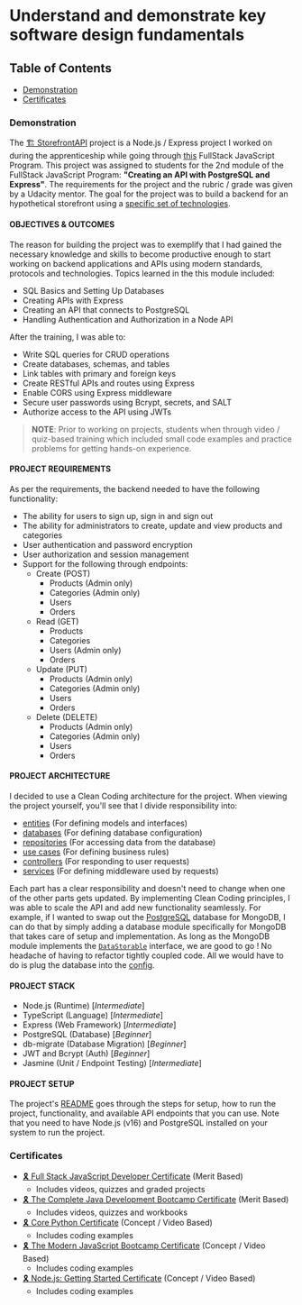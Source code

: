 # Understand and demonstrate key software design fundamentals

## Table of Contents
- [Demonstration](#demonstration)
- [Certificates](#certificates)

### Demonstration

The [🏗 StorefrontAPI](https://github.com/4orter/Learning/tree/main/Udacity/Fullstack%20JavaScript%20Nanodegree/StorefrontAPI) project is a Node.js / Express project I worked on during the apprenticeship while going through [this](https://www.udacity.com/course/full-stack-javascript-developer-nanodegree--nd0067) FullStack JavaScript Program. This project was assigned to students for the 2nd module of the FullStack JavaScript Program: **"Creating an API with PostgreSQL and Express"**. The requirements for the project and the rubric / grade was given by a Udacity mentor. The goal for the project was to build a  backend for an hypothetical storefront using a [specific set of technologies](#project-stack).

#### **OBJECTIVES & OUTCOMES**
The reason for building the project was to exemplify that I had gained the necessary knowledge and skills to become productive enough to start working on backend applications and APIs using modern standards, protocols and technologies. Topics learned in the this module included:
- SQL Basics and Setting Up Databases
- Creating APIs with Express
- Creating an API that connects to PostgreSQL
- Handling Authentication and Authorization in a Node API

After the training, I was able to:
- Write SQL queries for CRUD operations
- Create databases, schemas, and tables
- Link tables with primary and foreign keys
- Create RESTful APIs and routes using Express
- Enable CORS using Express middleware
- Secure user passwords using Bcrypt, secrets, and SALT
- Authorize access to the API using JWTs

> **NOTE**: Prior to working on projects, students when through video / quiz-based training which included small code examples and practice problems for getting hands-on experience.

#### **PROJECT REQUIREMENTS**
As per the requirements, the backend needed to have the following functionality:
- The ability for users to sign up, sign in and sign out
- The ability for administrators to create, update and view products and categories
- User authentication and password encryption
- User authorization and session management
- Support for the following through endpoints:
    - Create (POST)
        - Products (Admin only)
        - Categories (Admin only)
        - Users
        - Orders
    - Read (GET)
        - Products
        - Categories
        - Users (Admin only)
        - Orders
    - Update (PUT)
        - Products (Admin only)
        - Categories (Admin only)
        - Users
        - Orders
    - Delete (DELETE)
        - Products (Admin only)
        - Categories (Admin only)
        - Users
        - Orders

#### **PROJECT ARCHITECTURE**
I decided to use a Clean Coding architecture for the project. When viewing the project yourself, you'll see that I divide responsibility into: 
- [entities](https://github.com/4orter/Learning/tree/main/Udacity/Fullstack%20JavaScript%20Nanodegree/StorefrontAPI/src/entities) (For defining models and interfaces)
- [databases](https://github.com/4orter/Learning/tree/main/Udacity/Fullstack%20JavaScript%20Nanodegree/StorefrontAPI/src/frameworks/databases) (For defining database configuration)
- [repositories](https://github.com/4orter/Learning/tree/main/Udacity/Fullstack%20JavaScript%20Nanodegree/StorefrontAPI/src/frameworks/repositories) (For accessing data from the database)
- [use cases](https://github.com/4orter/Learning/tree/main/Udacity/Fullstack%20JavaScript%20Nanodegree/StorefrontAPI/src/use-cases) (For defining business rules)
- [controllers](https://github.com/4orter/Learning/tree/main/Udacity/Fullstack%20JavaScript%20Nanodegree/StorefrontAPI/src/controllers) (For responding to user requests) 
- [services](https://github.com/4orter/Learning/tree/main/Udacity/Fullstack%20JavaScript%20Nanodegree/StorefrontAPI/src/controllers/services) (For defining middleware used by requests)

Each part has a clear responsibility and doesn't need to change when one of the other parts gets updated. By implementing Clean Coding principles, I was able to scale the API and add new functionality seamlessly. For example, if I wanted to swap out the [PostgreSQL](https://github.com/4orter/Learning/tree/main/Udacity/Fullstack%20JavaScript%20Nanodegree/StorefrontAPI/src/frameworks/databases/postgres) database for MongoDB, I can do that by simply adding a database module specifically for MongoDB that takes care of setup and implementation. As long as the MongoDB module implements the [`DataStorable`](https://github.com/4orter/Learning/blob/main/Udacity/Fullstack%20JavaScript%20Nanodegree/StorefrontAPI/src/entities/protocols/DataStorable.ts) interface, we are good to go ! No headache of having to refactor tightly coupled code. All we would have to do is plug the database into the [config](https://github.com/4orter/Learning/blob/main/Udacity/Fullstack%20JavaScript%20Nanodegree/StorefrontAPI/src/config/prodConfig.ts).

#### **PROJECT STACK**
- Node.js (Runtime) [*Intermediate*]
- TypeScript (Language) [*Intermediate*]
- Express (Web Framework) [*Intermediate*]
- PostgreSQL (Database) [*Beginner*]
- db-migrate (Database Migration) [*Beginner*]
- JWT and Bcrypt (Auth) [*Beginner*]
- Jasmine (Unit / Endpoint Testing) [*Intermediate*]

#### **PROJECT SETUP**
The project's [README](https://github.com/4orter/Learning/blob/main/Udacity/Fullstack%20JavaScript%20Nanodegree/StorefrontAPI/README.md) goes through the steps for setup, how to run the project, functionality, and available API endpoints that you can use. Note that you need to have Node.js (v16) and PostgreSQL installed on your system to run the project.


### Certificates
- [🎗️ Full Stack JavaScript Developer Certificate](/Certificates/Full%20Stack%20JavaScript%20Developer%20Certificate.pdf) (Merit Based)
    - Includes videos, quizzes and graded projects
- [🎗️ The Complete Java Development Bootcamp Certificate](/Certificates/Java%20Bootcamp%20Certificate.pdf) (Merit Based)
    - Includes videos, quizzes and workbooks
- [🎗️ Core Python Certificate](/Certificates/Core%20Python%20Certificate.pdf) (Concept / Video Based)
    - Includes coding examples
- [🎗️ The Modern JavaScript Bootcamp Certificate](/Certificates/Modern%20JavaScript%20Bootcamp%20Certificate.pdf) (Concept / Video Based)
    - Includes coding examples
- [🎗️ Node.js: Getting Started Certificate](/Certificates/Node.js%20Certificate.pdf) (Concept / Video Based)
    -  Includes coding examples